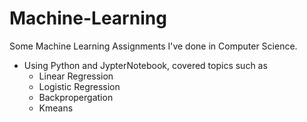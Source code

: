 # Machine-Learning

Some Machine Learning Assignments I've done in Computer Science.

- Using Python and JypterNotebook, covered topics such as
    - Linear Regression
    - Logistic Regression
    - Backpropergation
    - Kmeans   